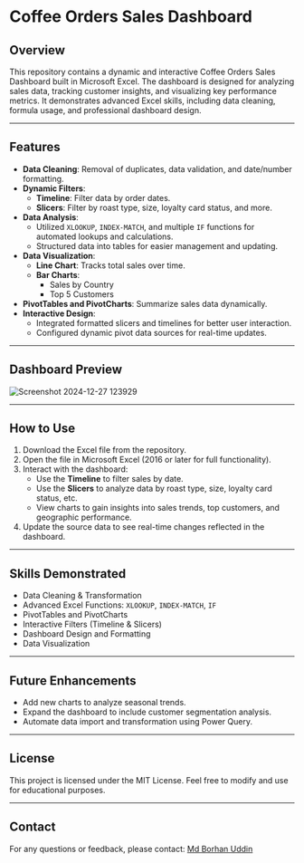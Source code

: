 # Coffee Orders Sales Dashboard

## Overview
This repository contains a dynamic and interactive Coffee Orders Sales Dashboard built in Microsoft Excel. The dashboard is designed for analyzing sales data, tracking customer insights, and visualizing key performance metrics. It demonstrates advanced Excel skills, including data cleaning, formula usage, and professional dashboard design.

---

## Features
- **Data Cleaning**: Removal of duplicates, data validation, and date/number formatting.
- **Dynamic Filters**:
  - **Timeline**: Filter data by order dates.
  - **Slicers**: Filter by roast type, size, loyalty card status, and more.
- **Data Analysis**:
  - Utilized `XLOOKUP`, `INDEX-MATCH`, and multiple `IF` functions for automated lookups and calculations.
  - Structured data into tables for easier management and updating.
- **Data Visualization**:
  - **Line Chart**: Tracks total sales over time.
  - **Bar Charts**: 
    - Sales by Country
    - Top 5 Customers
- **PivotTables and PivotCharts**: Summarize sales data dynamically.
- **Interactive Design**:
  - Integrated formatted slicers and timelines for better user interaction.
  - Configured dynamic pivot data sources for real-time updates.

---

## Dashboard Preview
![Screenshot 2024-12-27 123929](https://github.com/user-attachments/assets/d0ca864a-a900-436d-9b55-6f1791f63b0e)


---

## How to Use
1. Download the Excel file from the repository.
2. Open the file in Microsoft Excel (2016 or later for full functionality).
3. Interact with the dashboard:
   - Use the **Timeline** to filter sales by date.
   - Use the **Slicers** to analyze data by roast type, size, loyalty card status, etc.
   - View charts to gain insights into sales trends, top customers, and geographic performance.
4. Update the source data to see real-time changes reflected in the dashboard.

---

## Skills Demonstrated
- Data Cleaning & Transformation
- Advanced Excel Functions: `XLOOKUP`, `INDEX-MATCH`, `IF`
- PivotTables and PivotCharts
- Interactive Filters (Timeline & Slicers)
- Dashboard Design and Formatting
- Data Visualization

---

## Future Enhancements
- Add new charts to analyze seasonal trends.
- Expand the dashboard to include customer segmentation analysis.
- Automate data import and transformation using Power Query.

---

## License
This project is licensed under the MIT License. Feel free to modify and use for educational purposes.

---

## Contact
For any questions or feedback, please contact:
[Md Borhan Uddin](mailto:borhan.chat@gmail.com)
